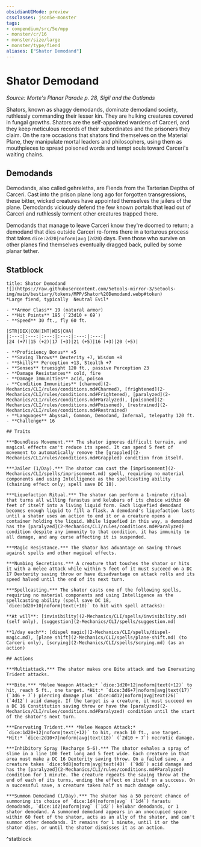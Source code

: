 ```yaml
---
obsidianUIMode: preview
cssclasses: json5e-monster
tags:
- compendium/src/5e/mpp
- monster/cr/16
- monster/size/large
- monster/type/fiend
aliases: ["Shator Demodand"]
---
```

# Shator Demodand
*Source: Morte's Planar Parade p. 28, Sigil and the Outlands*  

Shators, known as shaggy demodands, dominate demodand society, ruthlessly commanding their lesser kin. They are hulking creatures covered in fungal growths. Shators are the self-appointed wardens of Carceri, and they keep meticulous records of their subordinates and the prisoners they claim. On the rare occasions that shators find themselves on the Material Plane, they manipulate mortal leaders and philosophers, using them as mouthpieces to spread poisoned words and tempt souls toward Carceri's waiting chains.

## Demodands

Demodands, also called gehreleths, are Fiends from the Tarterian Depths of Carceri. Cast into the prison plane long ago for forgotten transgressions, these bitter, wicked creatures have appointed themselves the jailers of the plane. Demodands viciously defend the few known portals that lead out of Carceri and ruthlessly torment other creatures trapped there.

Demodands that manage to leave Carceri know they're doomed to return; a demodand that dies outside Carceri re-forms there in a torturous process that takes `dice:2d20|noform|avg` (`2d20`) days. Even those who survive on other planes find themselves eventually dragged back, pulled by some planar tether.

## Statblock

```ad-statblock
title: Shator Demodand
![](https://raw.githubusercontent.com/5etools-mirror-3/5etools-img/main/bestiary/tokens/MPP/Shator%20Demodand.webp#token)
*Large fiend, typically  Neutral Evil*

- **Armor Class** 19 (natural armor)
- **Hit Points** 195 (`23d10 + 69`)
- **Speed** 30 ft., fly 60 ft.

|STR|DEX|CON|INT|WIS|CHA|
|:---:|:---:|:---:|:---:|:---:|:---:|
|24 (+7)|15 (+2)|17 (+3)|21 (+5)|16 (+3)|20 (+5)|

- **Proficiency Bonus** +5
- **Saving Throws** Dexterity +7, Wisdom +8
- **Skills** Perception +13, Stealth +7
- **Senses** truesight 120 ft., passive Perception 23
- **Damage Resistances** cold, fire
- **Damage Immunities** acid, poison
- **Condition Immunities** [charmed](2-Mechanics/CLI/rules/conditions.md#Charmed), [frightened](2-Mechanics/CLI/rules/conditions.md#Frightened), [paralyzed](2-Mechanics/CLI/rules/conditions.md#Paralyzed), [poisoned](2-Mechanics/CLI/rules/conditions.md#Poisoned), [restrained](2-Mechanics/CLI/rules/conditions.md#Restrained)
- **Languages** Abyssal, Common, Demodand, Infernal, telepathy 120 ft.
- **Challenge** 16

## Traits

***Boundless Movement.*** The shator ignores difficult terrain, and magical effects can't reduce its speed. It can spend 5 feet of movement to automatically remove the [grappled](2-Mechanics/CLI/rules/conditions.md#Grappled) condition from itself.

***Jailer (1/Day).*** The shator can cast the [imprisonment](2-Mechanics/CLI/spells/imprisonment.md) spell, requiring no material components and using Intelligence as the spellcasting ability (chaining effect only; spell save DC 18).

***Liquefaction Ritual.*** The shator can perform a 1-minute ritual that turns all willing farastus and kelubars of its choice within 60 feet of itself into a living liquid form. Each liquefied demodand becomes enough liquid to fill a flask. A demodand's liquefaction lasts until a shator uses an action to end it or a creature opens a container holding the liquid. While liquefied in this way, a demodand has the [paralyzed](2-Mechanics/CLI/rules/conditions.md#Paralyzed) condition despite any immunity to that condition, it has immunity to all damage, and any curse affecting it is suspended.

***Magic Resistance.*** The shator has advantage on saving throws against spells and other magical effects.

***Numbing Secretions.*** A creature that touches the shator or hits it with a melee attack while within 5 feet of it must succeed on a DC 17 Dexterity saving throw or have disadvantage on attack rolls and its speed halved until the end of its next turn.

***Spellcasting.*** The shator casts one of the following spells, requiring no material components and using Intelligence as the spellcasting ability (spell save DC 18, `dice:1d20+10|noform|text(+10)` to hit with spell attacks):

**At will**: [invisibility](2-Mechanics/CLI/spells/invisibility.md) (self only), [suggestion](2-Mechanics/CLI/spells/suggestion.md)

**1/day each**: [dispel magic](2-Mechanics/CLI/spells/dispel-magic.md), [plane shift](2-Mechanics/CLI/spells/plane-shift.md) (to Carceri only), [scrying](2-Mechanics/CLI/spells/scrying.md) (as an action)

## Actions

***Multiattack.*** The shator makes one Bite attack and two Enervating Trident attacks.

***Bite.*** *Melee Weapon Attack:* `dice:1d20+12|noform|text(+12)` to hit, reach 5 ft., one target. *Hit:* `dice:3d6+7|noform|avg|text(17)` (`3d6 + 7`) piercing damage plus `dice:4d12|noform|avg|text(26)` (`4d12`) acid damage. If the target is a creature, it must succeed on a DC 16 Constitution saving throw or have the [paralyzed](2-Mechanics/CLI/rules/conditions.md#Paralyzed) condition until the start of the shator's next turn.

***Enervating Trident.*** *Melee Weapon Attack:* `dice:1d20+12|noform|text(+12)` to hit, reach 10 ft., one target. *Hit:* `dice:2d10+7|noform|avg|text(18)` (`2d10 + 7`) necrotic damage.

***Inhibitory Spray (Recharge 5-6).*** The shator exhales a spray of slime in a line 100 feet long and 5 feet wide. Each creature in that area must make a DC 16 Dexterity saving throw. On a failed save, a creature takes `dice:9d8|noform|avg|text(40)` (`9d8`) acid damage and has the [paralyzed](2-Mechanics/CLI/rules/conditions.md#Paralyzed) condition for 1 minute. The creature repeats the saving throw at the end of each of its turns, ending the effect on itself on a success. On a successful save, a creature takes half as much damage only.

***Summon Demodand (1/Day).*** The shator has a 50 percent chance of summoning its choice of `dice:1d4|noform|avg` (`1d4`) farastu demodands, `dice:1d2|noform|avg` (`1d2`) kelubar demodands, or 1 shator demodand. A summoned demodand appears in an unoccupied space within 60 feet of the shator, acts as an ally of the shator, and can't summon other demodands. It remains for 1 minute, until it or the shator dies, or until the shator dismisses it as an action.
```
^statblock